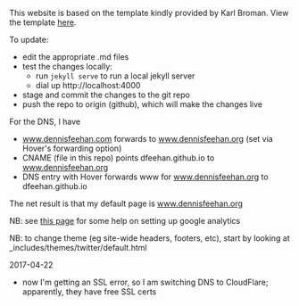 
This website is based on the template kindly provided by Karl Broman.
View the template [here](http://kbroman.org/simple_site).

To update:

* edit the appropriate .md files
* test the changes locally:
  * run `jekyll serve` to run a local jekyll server
  * dial up http://localhost:4000
* stage and commit the changes to the git repo
* push the repo to origin (github), which will make the changes live

For the DNS, I have

* www.dennisfeehan.com forwards to www.dennisfeehan.org (set via Hover's forwarding option)
* CNAME (file in this repo) points dfeehan.github.io to www.dennisfeehan.org
* DNS entry with Hover forwards www for www.dennisfeehan.org to dfeehan.github.io

The net result is that my default page is www.dennisfeehan.org

NB: see [this page](http://joshualande.com/jekyll-github-pages-poole/) for some help on setting up google analytics

NB: to change theme (eg site-wide headers, footers, etc), start by looking at _includes/themes/twitter/default.html

2017-04-22

* now I'm getting an SSL error, so I am switching DNS to CloudFlare; apparently,
  they have free SSL certs



